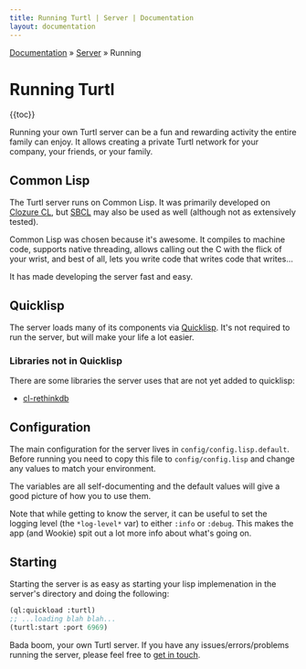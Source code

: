 ```yaml
---
title: Running Turtl | Server | Documentation
layout: documentation
---
```


<div class="breadcrumb">
    <a href="/docs">Documentation</a> &raquo;
    <a href="/docs/server/index">Server</a> &raquo;
    Running
</div>

# Running Turtl
{{toc}}

Running your own Turtl server can be a fun and rewarding activity the entire
family can enjoy. It allows creating a private Turtl network for your company,
your friends, or your family.

## Common Lisp
The Turtl server runs on Common Lisp. It was primarily developed on [Clozure CL](http://ccl.clozure.com/),
but [SBCL](http://www.sbcl.org/) may also be used as well (although not as
extensively tested).

Common Lisp was chosen because it's awesome. It compiles to machine code,
supports native threading, allows calling out the C with the flick of your
wrist, and best of all, lets you write code that writes code that writes...

It has made developing the server fast and easy.

## Quicklisp
The server loads many of its components via [Quicklisp](http://www.quicklisp.org/beta/).
It's not required to run the server, but will make your life a lot easier.

### Libraries not in Quicklisp
There are some libraries the server uses that are not yet added to quicklisp:

- [cl-rethinkdb](https://github.com/orthcreedence/cl-rethinkdb)

## Configuration
The main configuration for the server lives in `config/config.lisp.default`.
Before running you need to copy this file to `config/config.lisp` and change any
values to match your environment.

The variables are all self-documenting and the default values will give a good
picture of how you to use them.

Note that while getting to know the server, it can be useful to set the logging
level (the `*log-level*` var) to either `:info` or `:debug`. This makes the app
(and Wookie) spit out a lot more info about what's going on.

## Starting
Starting the server is as easy as starting your lisp implemenation in the
server's directory and doing the following:

```lisp
(ql:quickload :turtl)
;; ...loading blah blah...
(turtl:start :port 6969)
```

Bada boom, your own Turtl server. If you have any issues/errors/problems running
the server, please feel free to [get in touch](/contact).


